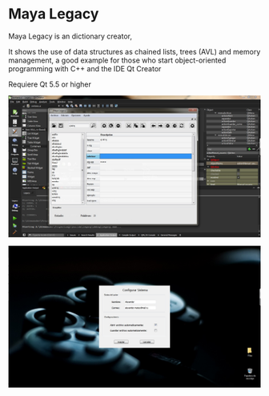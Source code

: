 # Maya Legacy

Maya Legacy is an dictionary creator, 

It shows the use of data structures as chained lists, trees (AVL) and memory management, a good example for those who start object-oriented programming with C++ and the IDE Qt Creator


Requiere Qt 5.5 or higher

![alt text](https://raw.githubusercontent.com/silexCorp/Maya-Legacy/master/screen.jpg)

![alt text](https://raw.githubusercontent.com/silexCorp/Maya-Legacy/master/screen2.jpg)

